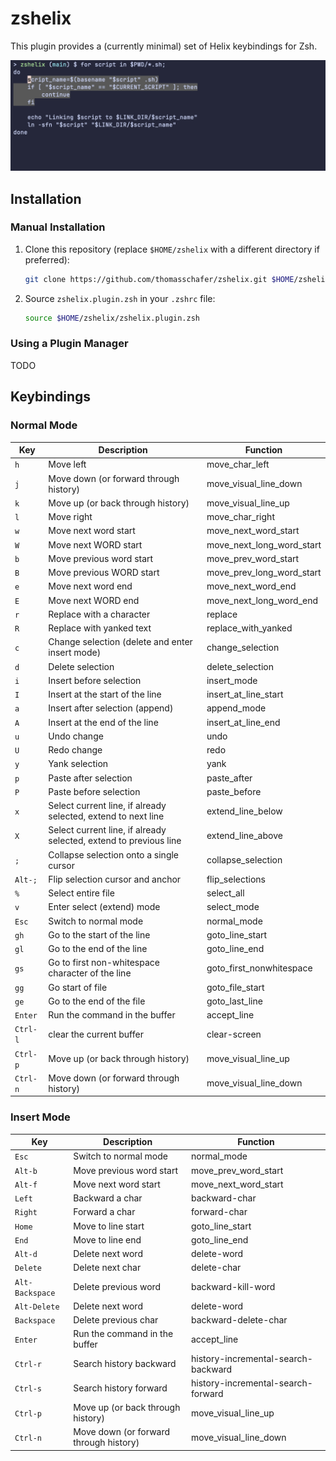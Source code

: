 # zshelix

This plugin provides a (currently minimal) set of Helix keybindings for Zsh.

![zshelix preview](media/preview.png)

## Installation

### Manual Installation

1. Clone this repository (replace `$HOME/zshelix` with a different directory if preferred):
   ```sh
   git clone https://github.com/thomasschafer/zshelix.git $HOME/zshelix
   ```

1. Source `zshelix.plugin.zsh` in your `.zshrc` file:
   ```sh
   source $HOME/zshelix/zshelix.plugin.zsh
   ```

### Using a Plugin Manager

TODO


## Keybindings

### Normal Mode

| Key | Description | Function |
|-----|-------------|----------|
| `h` | Move left | move_char_left |
| `j` | Move down (or forward through history) | move_visual_line_down |
| `k` | Move up (or back through history) | move_visual_line_up |
| `l` | Move right | move_char_right |
| `w` | Move next word start | move_next_word_start |
| `W` | Move next WORD start | move_next_long_word_start |
| `b` | Move previous word start | move_prev_word_start |
| `B` | Move previous WORD start | move_prev_long_word_start |
| `e` | Move next word end | move_next_word_end |
| `E` | Move next WORD end | move_next_long_word_end |
| `r` | Replace with a character | replace |
| `R` | Replace with yanked text | replace_with_yanked |
| `c` | Change selection (delete and enter insert mode) | change_selection |
| `d` | Delete selection | delete_selection |
| `i` | Insert before selection | insert_mode |
| `I` | Insert at the start of the line | insert_at_line_start |
| `a` | Insert after selection (append) | append_mode |
| `A` | Insert at the end of the line | insert_at_line_end |
| `u` | Undo change | undo |
| `U` | Redo change | redo |
| `y` | Yank selection | yank |
| `p` | Paste after selection | paste_after |
| `P` | Paste before selection | paste_before |
| `x` | Select current line, if already selected, extend to next line | extend_line_below |
| `X` | Select current line, if already selected, extend to previous line | extend_line_above |
| `;` | Collapse selection onto a single cursor | collapse_selection |
| `Alt-;` | Flip selection cursor and anchor | flip_selections |
| `%` | Select entire file | select_all |
| `v` | Enter select (extend) mode | select_mode |
| `Esc` | Switch to normal mode | normal_mode |
| `gh` | Go to the start of the line | goto_line_start |
| `gl` | Go to the end of the line | goto_line_end |
| `gs` | Go to first non-whitespace character of the line | goto_first_nonwhitespace |
| `gg` | Go start of file | goto_file_start |
| `ge` | Go to the end of the file | goto_last_line |
| `Enter` | Run the command in the buffer | accept_line |
| `Ctrl-l` | clear the current buffer | clear-screen |
| `Ctrl-p` | Move up (or back through history) | move_visual_line_up |
| `Ctrl-n` | Move down (or forward through history) | move_visual_line_down |

### Insert Mode

| Key | Description | Function |
|-----|-------------|----------|
| `Esc` | Switch to normal mode | normal_mode |
| `Alt-b` | Move previous word start | move_prev_word_start |
| `Alt-f` | Move next word start | move_next_word_start |
| `Left` | Backward a char | backward-char |
| `Right` | Forward a char | forward-char |
| `Home` | Move to line start | goto_line_start |
| `End` | Move to line end | goto_line_end |
| `Alt-d` | Delete next word | delete-word |
| `Delete` | Delete next char | delete-char |
| `Alt-Backspace` | Delete previous word | backward-kill-word |
| `Alt-Delete` | Delete next word | delete-word |
| `Backspace` | Delete previous char | backward-delete-char |
| `Enter` | Run the command in the buffer | accept_line |
| `Ctrl-r` | Search history backward | history-incremental-search-backward |
| `Ctrl-s` | Search history forward | history-incremental-search-forward |
| `Ctrl-p` | Move up (or back through history) | move_visual_line_up |
| `Ctrl-n` | Move down (or forward through history) | move_visual_line_down |

